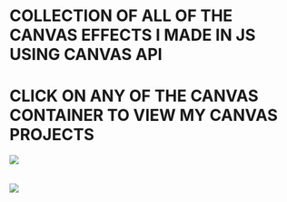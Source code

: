 <h1>COLLECTION OF ALL OF THE CANVAS EFFECTS I MADE IN JS USING CANVAS API</h1>
<h1>CLICK ON ANY OF THE CANVAS CONTAINER TO VIEW MY CANVAS PROJECTS</h1>
<img src = "https://github.com/YooAshu/my-canvas/assets/95643200/12b490c0-591d-4daa-9231-d1884c2cc328">


<br>
<br>
<br>

<img src = "https://github.com/YooAshu/my-canvas/assets/95643200/819715a0-9e0c-4217-99ae-b7b90c329c53">
